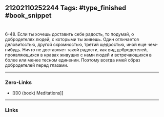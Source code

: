 21202110252244
Tags: #type_finished #book_snippet 
---
# 

 6-48. Если ты хочешь доставить себе радость, то подумай, о добродетелях людей, с которыми ты живешь. Один отличается деловитостью, другой скромностью, третий щедростью, иной еще чем-нибудь. Ничто не доставляет такой радости, как вид добродетелей, проявляющихся в нравах живущих с нами людей и встречающихся в более или менее тесном единении. Поэтому всегда имей образ добродетелей перед глазами. 

---
### Zero-Links
 - [[00 (book) Meditations]]
---
### Links
